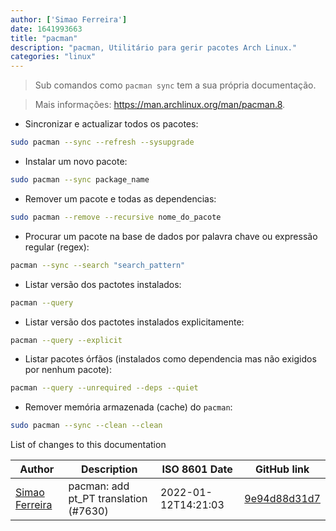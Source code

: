 ```yaml
---
author: ['Simao Ferreira']
date: 1641993663
title: "pacman"
description: "pacman, Utilitário para gerir pacotes Arch Linux."
categories: "linux"
---
```

> Sub comandos como `pacman sync` tem a sua própria documentação.

> Mais informações: <https://man.archlinux.org/man/pacman.8>.

- Sincronizar e actualizar todos os pacotes:

```bash
sudo pacman --sync --refresh --sysupgrade
```

- Instalar um novo pacote:

```bash
sudo pacman --sync package_name
```

- Remover um pacote e todas as dependencias:

```bash
sudo pacman --remove --recursive nome_do_pacote
```

- Procurar um pacote na base de dados por palavra chave ou expressão regular (regex):

```bash
pacman --sync --search "search_pattern"
```

- Listar versão dos pactotes instalados:

```bash
pacman --query
```

- Listar versão dos pactotes instalados explicitamente:

```bash
pacman --query --explicit
```

- Listar pacotes órfãos (instalados como dependencia mas não exigidos por nenhum pacote):

```bash
pacman --query --unrequired --deps --quiet
```

- Remover memória armazenada (cache) do `pacman`:

```bash
sudo pacman --sync --clean --clean
```
List of changes to this documentation


Author | Description | ISO 8601 Date | GitHub link
------|-----|-----|-----
[Simao Ferreira](mailto:24299428+simao-ferreira@users.noreply.github.com) | pacman: add pt_PT translation (#7630) | 2022-01-12T14:21:03 | [9e94d88d31d7](https://github.com/tldr-pages/tldr/commit/9e94d88d31d7c609fa13f15284094e21c93e0132)

